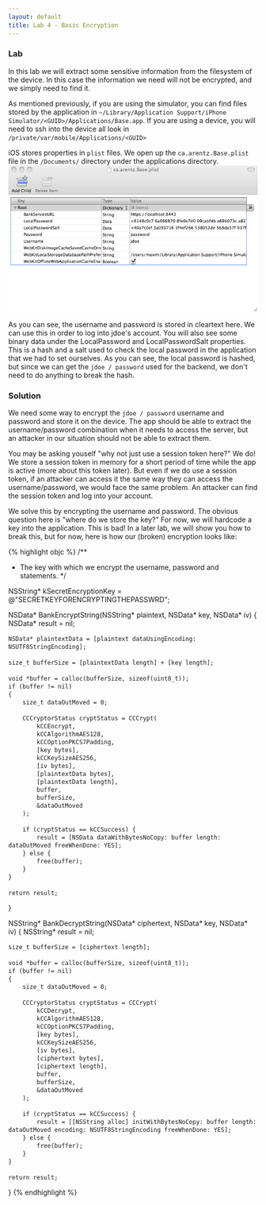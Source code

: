 ```yaml
---
layout: default
title: Lab 4 - Basic Encryption
---
```


### Lab

In this lab we will extract some sensitive information from the
filesystem of the device.  In this case the information we need will
not be encrypted, and we simply need to find it.

As mentioned previously, if you are using the simulator, you can find
files stored by the application in `~/Library/Application
Support/iPhone Simulator/<GUID>/Applications/Base.app`.  If you are
using a device, you will need to ssh into the device all look in
`/private/var/mobile/Applications/<GUID>`

iOS stores properties in `plist` files.  We open up the
`ca.arentz.Base.plist` file in the `/Documents/` directory under the
applications directory.
![Plist file](img/4_plist_file.png)

As you can see, the username and password is stored in cleartext
here.  We can use this in order to log into jdoe's account.  You will
also see some binary data under the LocalPassword and
LocalPasswordSalt properties. This is a hash and a salt used to check
the local password in the application that we had to set ourselves.
As you can see, the local password is hashed, but since we can get the
`jdoe / password` used for the backend, we don't need to do anything
to break the hash.

### Solution

We need some way to encrypt the `jdoe / password` username and
password and store it on the device.  The app should be able to
extract the username/password combination when it needs to access the
server, but an attacker in our situation should not be able to extract
them.

You may be asking youself "why not just use a session token here?"  We
do!  We store a session token in memory for a short period of time
while the app is active (more about this token later).  But even if we
do use a session token, if an attacker can access it the same way they
can access the username/password, we would face the same problem.  An
attacker can find the session token and log into your account.

We solve this by encrypting the username and password.  The obvious
question here is "where do we store the key?"  For now, we will
hardcode a key into the application.  This is bad!  In a later lab, we
will show you how to break this, but for now, here is how our (broken)
encryption looks like:

{% highlight objc %}
/**
 * The key with which we encrypt the username, password and statements.
 */
 
NSString* kSecretEncryptionKey = @"SECRETKEYFORENCRYPTINGTHEPASSWRD";

NSData* BankEncryptString(NSString* plaintext, NSData* key, NSData* iv)
{
	NSData* result = nil;

	NSData* plaintextData = [plaintext dataUsingEncoding: NSUTF8StringEncoding];

	size_t bufferSize = [plaintextData length] + [key length];

	void *buffer = calloc(bufferSize, sizeof(uint8_t));
	if (buffer != nil)
	{
		size_t dataOutMoved = 0;

		CCCryptorStatus cryptStatus = CCCrypt(
			kCCEncrypt,
			kCCAlgorithmAES128,
			kCCOptionPKCS7Padding,
			[key bytes],
			kCCKeySizeAES256,
			[iv bytes],
			[plaintextData bytes],
			[plaintextData length],
			buffer,
			bufferSize,
			&dataOutMoved
		);

		if (cryptStatus == kCCSuccess) {
			result = [NSData dataWithBytesNoCopy: buffer length: dataOutMoved freeWhenDone: YES];
		} else {
			free(buffer);
		}
	}

	return result;
}

NSString* BankDecryptString(NSData* ciphertext, NSData* key, NSData* iv)
{
	NSString* result = nil;

	size_t bufferSize = [ciphertext length];

	void *buffer = calloc(bufferSize, sizeof(uint8_t));
	if (buffer != nil)
	{
		size_t dataOutMoved = 0;

		CCCryptorStatus cryptStatus = CCCrypt(
			kCCDecrypt,
			kCCAlgorithmAES128,
			kCCOptionPKCS7Padding,
			[key bytes],
			kCCKeySizeAES256,
			[iv bytes],
			[ciphertext bytes],
			[ciphertext length],
			buffer,
			bufferSize,
			&dataOutMoved
		);

		if (cryptStatus == kCCSuccess) {
			result = [[NSString alloc] initWithBytesNoCopy: buffer length: dataOutMoved encoding: NSUTF8StringEncoding freeWhenDone: YES];
		} else {
			free(buffer);
		}
	}

	return result;
}
{% endhighlight %}
